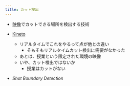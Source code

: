 ```yaml
---
title: カット検出
---
```


* [映像](%E6%98%A0%E5%83%8F.md)でカットできる場所を検出する技術

* [Kineto](kineto.md)
  
  * リアルタイムでこれをやるって点が他との違い
    * そもそもリアルタイムカット検出に需要がなかった
  * あとは、授業という限定された環境の映像
  * いや、カット検出ではないか
    * 授業はカットがない
* *Shot Boundary Detection*
